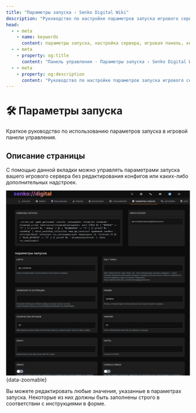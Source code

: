 ```yaml
---
title: "Параметры запуска › Senko Digital Wiki"
description: "Руководство по настройке параметров запуска игрового сервера. Управление настройками сервера через игровую панель управления."
head:
  - - meta
    - name: keywords
      content: параметры запуска, настройка сервера, игровая панель, конфигурация сервера
  - - meta
    - property: og:title 
      content: "Панель управления - Параметры запуска › Senko Digital Wiki"
  - - meta
    - property: og:description
      content: "Руководство по настройке параметров запуска игрового сервера. Управление настройками сервера через игровую панель управления."
---
```


# 🛠️ Параметры запуска

Краткое руководство по использованию параметров запуска в игровой панели управления.

## Описание страницы

С помощью данной вкладки можно управлять параметрами запуска вашего игрового сервера без редактирования конфигов или каких-либо дополнительных надстроек.

![startup parameters for the server](/images/panel/startup/showcase.png){data-zoomable}

Вы можете редактировать любые значения, указанные в параметрах запуска. Некоторые из них должны быть заполнены строго в соответствии с инструкциями в форме.
